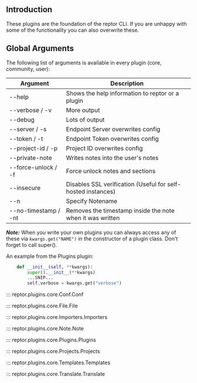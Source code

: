 
## Introduction

These plugins are the foundation of the reptor CLI. If you are unhappy with some of the functionality you can also overwrite these.

## Global Arguments

The following list of arguments is available in every plugin (core, community, user):

| Argument | Description |
| ---|---|
|--help | Shows the help information to reptor or a plugin |
|--verbose / -v| More output |
|--debug | Lots of output |
|--server / -s | Endpoint Server overwrites config |
|--token / -t | Endpoint Token overwrites config |
|--project-id  / -p | Project ID overwrites config |
|--private-note | Writes notes into the user's notes |
|--force-unlock / -f | Force unlock notes and sections |
|--insecure | Disables SSL verification (Useful for self-hosted instances) |
|--n | Specify Notename |
|--no-timestamp / -nt | Removes the timestamp inside the note when it was written |

***Note:*** When you write your own plugins you can always access any of these via `kwargs.get("NAME")` in the constructor of a plugin class. Don't forget to call super().

An example from the Plugins plugin:
```python
    def __init__(self, **kwargs):
        super().__init__(**kwargs)
        ...SNIP...
        self.verbose = kwargs.get("verbose")
```

::: reptor.plugins.core.Conf.Conf

::: reptor.plugins.core.File.File

::: reptor.plugins.core.Importers.Importers

::: reptor.plugins.core.Note.Note

::: reptor.plugins.core.Plugins.Plugins

::: reptor.plugins.core.Projects.Projects

::: reptor.plugins.core.Templates.Templates

::: reptor.plugins.core.Translate.Translate
